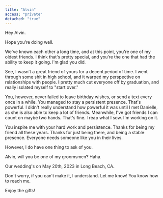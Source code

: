 ```yaml
---
title: "Alvin"
access: "private"
detached: "true"
---
```


Hey Alvin.

Hope you're doing well.

We've known each other a long time, and at this point, you're one of my oldest friends. I think that's pretty special, and you're the one that had the ability to keep it going. I'm glad you did.

See, I wasn't a great friend of yours for a decent period of time. I went through some shit in high school, and it warped my perspective on relationships with people. I pretty much cut everyone off by graduation, and really isolated myself to "start over."

You, however, never failed to leave birthday wishes, or send a text every once in a while. You managed to stay a persistent presence. That's powerful. I didn't really understand how powerful it was until I met Danielle, as she is also able to keep a lot of friends. Meanwhile, I've got friends I can count on maybe two hands. That's fine. I reap what I sow. I'm working on it.

You inspire me with your hard work and persistence. Thanks for being my friend all these years. Thanks for just being there, and being a stable presence. Everyone needs someone like you in their lives.

However, I do have one thing to ask of you.

Alvin, will you be one of my groomsmen? Haha.

Our wedding's on May 20th, 2023 in Long Beach, CA.

Don't worry, if you can't make it, I understand. Let me know! You know how to reach me.

Enjoy the gifts!

